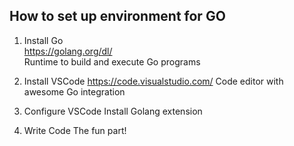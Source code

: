 ## How to set up environment for GO
1. Install Go  
https://golang.org/dl/  
Runtime to build and execute Go programs

2. Install VSCode
https://code.visualstudio.com/
Code editor with awesome Go integration

3. Configure VSCode
Install Golang extension

4. Write Code
The fun part!
